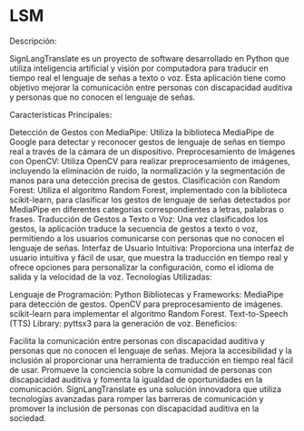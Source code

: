 # LSM 
Descripción:

SignLangTranslate es un proyecto de software desarrollado en Python que utiliza inteligencia artificial y visión por computadora para traducir en tiempo real el lenguaje de señas a texto o voz. Esta aplicación tiene como objetivo mejorar la comunicación entre personas con discapacidad auditiva y personas que no conocen el lenguaje de señas.

Características Principales:

Detección de Gestos con MediaPipe: Utiliza la biblioteca MediaPipe de Google para detectar y reconocer gestos de lenguaje de señas en tiempo real a través de la cámara de un dispositivo.
Preprocesamiento de Imágenes con OpenCV: Utiliza OpenCV para realizar preprocesamiento de imágenes, incluyendo la eliminación de ruido, la normalización y la segmentación de manos para una detección precisa de gestos.
Clasificación con Random Forest: Utiliza el algoritmo Random Forest, implementado con la biblioteca scikit-learn, para clasificar los gestos de lenguaje de señas detectados por MediaPipe en diferentes categorías correspondientes a letras, palabras o frases.
Traducción de Gestos a Texto o Voz: Una vez clasificados los gestos, la aplicación traduce la secuencia de gestos a texto o voz, permitiendo a los usuarios comunicarse con personas que no conocen el lenguaje de señas.
Interfaz de Usuario Intuitiva: Proporciona una interfaz de usuario intuitiva y fácil de usar, que muestra la traducción en tiempo real y ofrece opciones para personalizar la configuración, como el idioma de salida y la velocidad de la voz.
Tecnologías Utilizadas:

Lenguaje de Programación: Python
Bibliotecas y Frameworks:
MediaPipe para detección de gestos.
OpenCV para preprocesamiento de imágenes.
scikit-learn para implementar el algoritmo Random Forest.
Text-to-Speech (TTS) Library: pyttsx3 para la generación de voz.
Beneficios:

Facilita la comunicación entre personas con discapacidad auditiva y personas que no conocen el lenguaje de señas.
Mejora la accesibilidad y la inclusión al proporcionar una herramienta de traducción en tiempo real fácil de usar.
Promueve la conciencia sobre la comunidad de personas con discapacidad auditiva y fomenta la igualdad de oportunidades en la comunicación.
SignLangTranslate es una solución innovadora que utiliza tecnologías avanzadas para romper las barreras de comunicación y promover la inclusión de personas con discapacidad auditiva en la sociedad.
